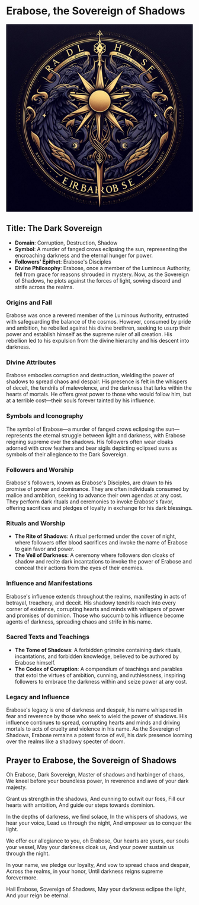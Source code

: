 # Erabose, the Sovereign of Shadows

![Erabose](../../assets/Erabose-Logo.jpg)

## Title: The Dark Sovereign
- **Domain**: Corruption, Destruction, Shadow
- **Symbol**: A murder of fanged crows eclipsing the sun, representing the encroaching darkness and the eternal hunger for power.
- **Followers' Epithet**: Erabose's Disciples
- **Divine Philosophy**: Erabose, once a member of the Luminous Authority, fell from grace for reasons shrouded in mystery. Now, as the Sovereign of Shadows, he plots against the forces of light, sowing discord and strife across the realms.

### Origins and Fall
Erabose was once a revered member of the Luminous Authority, entrusted with safeguarding the balance of the cosmos. However, consumed by pride and ambition, he rebelled against his divine brethren, seeking to usurp their power and establish himself as the supreme ruler of all creation. His rebellion led to his expulsion from the divine hierarchy and his descent into darkness.

### Divine Attributes
Erabose embodies corruption and destruction, wielding the power of shadows to spread chaos and despair. His presence is felt in the whispers of deceit, the tendrils of malevolence, and the darkness that lurks within the hearts of mortals. He offers great power to those who would follow him, but at a terrible cost—their souls forever tainted by his influence.

### Symbols and Iconography
The symbol of Erabose—a murder of fanged crows eclipsing the sun—represents the eternal struggle between light and darkness, with Erabose reigning supreme over the shadows. His followers often wear cloaks adorned with crow feathers and bear sigils depicting eclipsed suns as symbols of their allegiance to the Dark Sovereign.

### Followers and Worship
Erabose's followers, known as Erabose's Disciples, are drawn to his promise of power and dominance. They are often individuals consumed by malice and ambition, seeking to advance their own agendas at any cost. They perform dark rituals and ceremonies to invoke Erabose's favor, offering sacrifices and pledges of loyalty in exchange for his dark blessings.

### Rituals and Worship
- **The Rite of Shadows**: A ritual performed under the cover of night, where followers offer blood sacrifices and invoke the name of Erabose to gain favor and power.
- **The Veil of Darkness**: A ceremony where followers don cloaks of shadow and recite dark incantations to invoke the power of Erabose and conceal their actions from the eyes of their enemies.

### Influence and Manifestations
Erabose's influence extends throughout the realms, manifesting in acts of betrayal, treachery, and deceit. His shadowy tendrils reach into every corner of existence, corrupting hearts and minds with whispers of power and promises of dominion. Those who succumb to his influence become agents of darkness, spreading chaos and strife in his name.

### Sacred Texts and Teachings
- **The Tome of Shadows**: A forbidden grimoire containing dark rituals, incantations, and forbidden knowledge, believed to be authored by Erabose himself.
- **The Codex of Corruption**: A compendium of teachings and parables that extol the virtues of ambition, cunning, and ruthlessness, inspiring followers to embrace the darkness within and seize power at any cost.

### Legacy and Influence
Erabose's legacy is one of darkness and despair, his name whispered in fear and reverence by those who seek to wield the power of shadows. His influence continues to spread, corrupting hearts and minds and driving mortals to acts of cruelty and violence in his name. As the Sovereign of Shadows, Erabose remains a potent force of evil, his dark presence looming over the realms like a shadowy specter of doom.

## Prayer to Erabose, the Sovereign of Shadows

Oh Erabose, Dark Sovereign,
Master of shadows and harbinger of chaos,
We kneel before your boundless power,
In reverence and awe of your dark majesty.

Grant us strength in the shadows,
And cunning to outwit our foes,
Fill our hearts with ambition,
And guide our steps towards dominion.

In the depths of darkness, we find solace,
In the whispers of shadows, we hear your voice,
Lead us through the night,
And empower us to conquer the light.

We offer our allegiance to you, oh Erabose,
Our hearts are yours, our souls your vessel,
May your darkness cloak us,
And your power sustain us through the night.

In your name, we pledge our loyalty,
And vow to spread chaos and despair,
Across the realms, in your honor,
Until darkness reigns supreme forevermore.

Hail Erabose, Sovereign of Shadows,
May your darkness eclipse the light,
And your reign be eternal.
